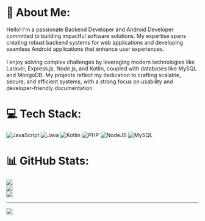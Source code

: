 # 💫 About Me:
Hello! I'm a passionate Backend Developer and Android Developer committed to building impactful software solutions. My expertise spans creating robust backend systems for web applications and developing seamless Android applications that enhance user experiences.<br><br>I enjoy solving complex challenges by leveraging modern technologies like Laravel, Express.js, Node.js, and Kotlin, coupled with databases like MySQL and MongoDB. My projects reflect my dedication to crafting scalable, secure, and efficient systems, with a strong focus on usability and developer-friendly documentation.


# 💻 Tech Stack:
![JavaScript](https://img.shields.io/badge/javascript-%23323330.svg?style=for-the-badge&logo=javascript&logoColor=%23F7DF1E) ![Java](https://img.shields.io/badge/java-%23ED8B00.svg?style=for-the-badge&logo=openjdk&logoColor=white) ![Kotlin](https://img.shields.io/badge/kotlin-%237F52FF.svg?style=for-the-badge&logo=kotlin&logoColor=white) ![PHP](https://img.shields.io/badge/php-%23777BB4.svg?style=for-the-badge&logo=php&logoColor=white) ![NodeJS](https://img.shields.io/badge/node.js-6DA55F?style=for-the-badge&logo=node.js&logoColor=white) ![MySQL](https://img.shields.io/badge/mysql-4479A1.svg?style=for-the-badge&logo=mysql&logoColor=white)
# 📊 GitHub Stats:
![](https://github-readme-stats.vercel.app/api?username=Mahdavikiaz&theme=dark&hide_border=true&include_all_commits=false&count_private=false)<br/>
![](https://github-readme-streak-stats.herokuapp.com/?user=Mahdavikiaz&theme=dark&hide_border=true)<br/>
![](https://github-readme-stats.vercel.app/api/top-langs/?username=Mahdavikiaz&theme=dark&hide_border=true&include_all_commits=false&count_private=false&layout=compact)

---
[![](https://visitcount.itsvg.in/api?id=Mahdavikiaz&icon=0&color=0)](https://visitcount.itsvg.in)

<!-- Proudly created with GPRM ( https://gprm.itsvg.in ) -->
